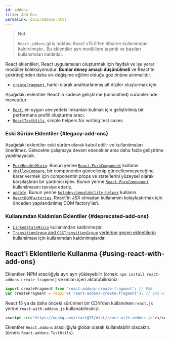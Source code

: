 ```yaml
---
id: addons
title: Add-Ons
permalink: docs/addons.html
---
```


> Not:
>
> `React.addons` giriş noktası React v15.5'ten itibaren kullanımdan kaldırılmıştır.. Bu eklentiler ayrı modüllere taşındı ve bazıları kullanımdan kaldırıldı.

React eklentileri, React uygulamaları oluşturmak için faydalı ve işe yarar modüller koleksiyonudur. **Bunlar deney amaçlı düşünülmeli** ve React'in çekirdeğinden daha sık değişime eğilimi olduğu göz önüne alınmalıdır.

- [`createFragment`](/docs/create-fragment.html), harici olarak anahtarlanmış alt diziler oluşturmak için.

Aşağıdaki eklentiler React'ın sadece geliştirme (unminified) sürümlerinde mevcuttur:

- [`Perf`](/docs/perf.html), en uygun seviyedeki imkanları bulmak için geliştirilmiş bir performans profili oluşturma aracı.
- [`ReactTestUtils`](/docs/test-utils.html), simple helpers for writing test cases.

### Eski Sürüm Eklentiler {#legacy-add-ons}

Aşağıdaki eklentiler eski sürüm olarak kabul edilir ve kullanılmaları önerilmez. Gelecekte çalışmaya devam edecekler ama daha fazla geliştrime yapılmayacak.

- [`PureRenderMixin`](/docs/pure-render-mixin.html). Bunun yerine [`React.PureComponent`](/docs/react-api.html#reactpurecomponent) kullanın.
- [`shallowCompare`](/docs/shallow-compare.html), bir componentin güncellenip güncellenmeyeceğine karar vermek için componentin props ve state'lerini yüzeysel olarak karşılaştıran bir yardımcı işlev. Bunun yerine  [`React.PureComponent`](/docs/react-api.html#reactpurecomponent) kullanılmasını tavsiye ederiz.
- [`update`](/docs/update.html). Bunun yerine [`kolodny/immutability-helper`](https://github.com/kolodny/immutability-helper) kullanın.
- [`ReactDOMFactories`](https://www.npmjs.com/package/react-dom-factories), React'in JSX olmadan kullanımını kolaylaştırmak için önceden yapılandırılmış DOM factory'leri.

### Kullanımdan Kaldırılan Eklentiler {#deprecated-add-ons}

- [`LinkedStateMixin`](/docs/two-way-binding-helpers.html) kullanımdan kaldırılmıştır.
- [`TransitionGroup` and `CSSTransitionGroup`](/docs/animation.html)  [yerlerine geçen eklentilerin](https://github.com/reactjs/react-transition-group/tree/v1-stable) kullanılması için kullanımdan kaldırılmışlardır.

## React'i Eklentilerle Kullanma {#using-react-with-add-ons}

Eklentileri NPM aracılığyla ayrı ayrı yükleyebilir (örnek: `npm install react-addons-create-fragment`) ve onları içeri aktarabilirsiniz:

```javascript
import createFragment from 'react-addons-create-fragment'; // ES6
var createFragment = require('react-addons-create-fragment'); // ES5 with npm
```

React 15 ya da daha önceki sürümleri bir CDN'den kullanırken `react.js` yerine  `react-with-addons.js` kullanabilirsiniz:

```html
<script src="https://unpkg.com/react@15/dist/react-with-addons.js"></script>
```

Eklentiler `React.addons` aracılığıyla global olarak kullanılabilir olacaktır. (örnek: `React.addons.TestUtils`).
